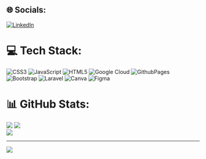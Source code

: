 ## 🌐 Socials:
[![LinkedIn](https://img.shields.io/badge/LinkedIn-%230077B5.svg?logo=linkedin&logoColor=white)](https://linkedin.com/in/gamzekirmit) 

# 💻 Tech Stack:
![CSS3](https://img.shields.io/badge/css3-%231572B6.svg?style=flat&logo=css3&logoColor=white) ![JavaScript](https://img.shields.io/badge/javascript-%23323330.svg?style=flat&logo=javascript&logoColor=%23F7DF1E) ![HTML5](https://img.shields.io/badge/html5-%23E34F26.svg?style=flat&logo=html5&logoColor=white) ![Google Cloud](https://img.shields.io/badge/GoogleCloud-%234285F4.svg?style=flat&logo=google-cloud&logoColor=white) ![GithubPages](https://img.shields.io/badge/github%20pages-121013?style=flat&logo=github&logoColor=white) ![Bootstrap](https://img.shields.io/badge/bootstrap-%238511FA.svg?style=flat&logo=bootstrap&logoColor=white) ![Laravel](https://img.shields.io/badge/laravel-%23FF2D20.svg?style=flat&logo=laravel&logoColor=white) ![Canva](https://img.shields.io/badge/Canva-%2300C4CC.svg?style=flat&logo=Canva&logoColor=white) ![Figma](https://img.shields.io/badge/figma-%23F24E1E.svg?style=flat&logo=figma&logoColor=white)
# 📊 GitHub Stats:
![](https://github-readme-stats.vercel.app/api?username=gamzekirmit&theme=vue&hide_border=true&include_all_commits=false&count_private=false)
![](https://github-readme-streak-stats.herokuapp.com/?user=gamzekirmit&theme=vue&hide_border=true)<br/>
![](https://github-readme-stats.vercel.app/api/top-langs/?username=gamzekirmit&theme=vue&hide_border=true&include_all_commits=false&count_private=false&layout=compact)

---
[![](https://visitcount.itsvg.in/api?id=gamzekirmit&icon=0&color=7)](https://visitcount.itsvg.in)

<!-- Proudly created with GPRM ( https://gprm.itsvg.in ) -->
